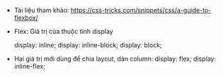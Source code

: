 - Tài liệu tham khảo: https://css-tricks.com/snippets/css/a-guide-to-flexbox/
- Flex: Giá trị của thuộc tính display
  
  display: inline;
  display: inline-block;
  display: block;

- Hai giá trị mới dùng để chia layout, dàn column:
  display: flex;
  display: inline-flex;